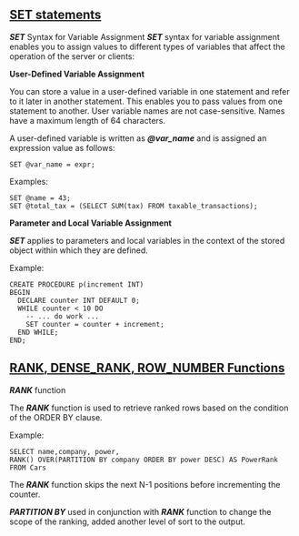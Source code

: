 ## [SET statements](https://dev.mysql.com/doc/refman/5.7/en/set-variable.html)

**_SET_** Syntax for Variable Assignment
**_SET_** syntax for variable assignment enables you to assign values to different types of variables that affect the operation of the server or clients:

**User-Defined Variable Assignment**

You can store a value in a user-defined variable in one statement and refer to it later in another statement. 
This enables you to pass values from one statement to another.
User variable names are not case-sensitive. Names have a maximum length of 64 characters.

A user-defined variable is written as **_@var_name_** and is assigned an expression value as follows:
```
SET @var_name = expr;
```

Examples:
```
SET @name = 43;
SET @total_tax = (SELECT SUM(tax) FROM taxable_transactions);
```

**Parameter and Local Variable Assignment**

**_SET_** applies to parameters and local variables in the context of the stored object within which they are defined.

Example:
```
CREATE PROCEDURE p(increment INT)
BEGIN
  DECLARE counter INT DEFAULT 0;
  WHILE counter < 10 DO
    -- ... do work ...
    SET counter = counter + increment;
  END WHILE;
END;
```

## [**RANK**, **DENSE_RANK**, **ROW_NUMBER Functions**](https://codingsight.com/similarities-and-differences-among-rank-dense_rank-and-row_number-functions/)

**_RANK_** function

The **_RANK_** function is used to retrieve ranked rows based on the condition of the ORDER BY clause.

Example:
```
SELECT name,company, power,
RANK() OVER(PARTITION BY company ORDER BY power DESC) AS PowerRank
FROM Cars
```
The **_RANK_** function skips the next N-1 positions before incrementing the counter.


**_PARTITION BY_** used in conjunction with **_RANK_** function to change the scope of the ranking, added another level of sort to the output.








